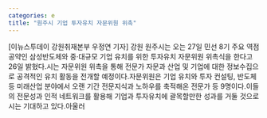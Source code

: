 ```yaml
---
categories: e
title: "원주시 기업 투자유치 자문위원 위촉"
---
```

[이뉴스투데이 강원취재본부 우정연 기자] 강원 원주시는 오는 27일 민선 8기 주요 역점 공약인 삼성반도체와 중‧대규모 기업 유치를 위한 투자유치 자문위원 위촉식을 한다고 26일 밝혔다.시는 자문위원 위촉을 통해 전문가 자문과 산업 및 기업에 대한 정보수집으로 공격적인 유치 활동을 전개할 예정이다.자문위원은 기업 유치와 투자 컨설팅, 반도체 등 미래산업 분야에서 오랜 기간 전문지식과 노하우를 축적해온 전문가 등 9명이다.이들의 전문성과 인적 네트워크를 활용해 기업과 투자유치에 괄목할만한 성과를 거둘 것으로 시는 기대하고 있다.아울러